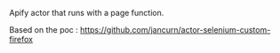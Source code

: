 Apify actor that runs with a page function.

Based on the poc : https://github.com/jancurn/actor-selenium-custom-firefox
